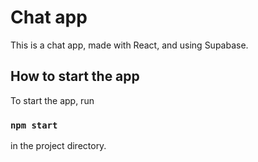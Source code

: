 # Chat app
This is a chat app, made with React, and using Supabase.

## How to start the app
To start the app, run
### `npm start`
in the project directory.
